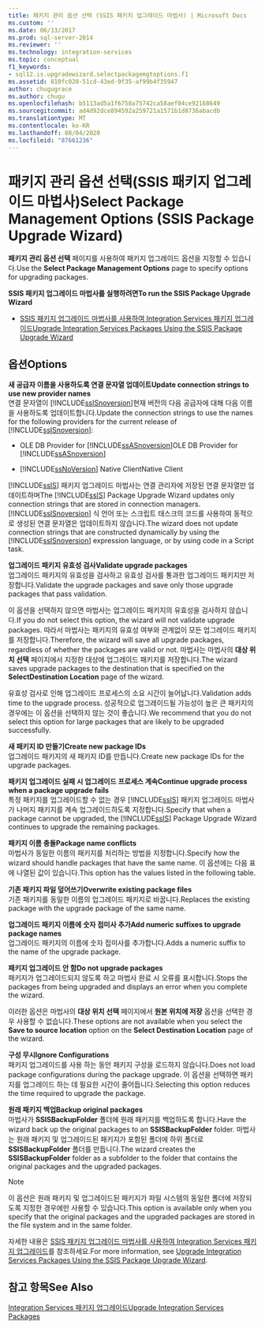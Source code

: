 ```yaml
---
title: 패키지 관리 옵션 선택 (SSIS 패키지 업그레이드 마법사) | Microsoft Docs
ms.custom: ''
ms.date: 06/13/2017
ms.prod: sql-server-2014
ms.reviewer: ''
ms.technology: integration-services
ms.topic: conceptual
f1_keywords:
- sql12.is.upgradewizard.selectpackagemgtoptions.f1
ms.assetid: 810fc020-51cd-43ed-9f35-af99b4f35947
author: chugugrace
ms.author: chugu
ms.openlocfilehash: b5113ad5a1f6758a75742ca58aef04ce92168649
ms.sourcegitcommit: ad4d92dce894592a259721a1571b1d8736abacdb
ms.translationtype: MT
ms.contentlocale: ko-KR
ms.lasthandoff: 08/04/2020
ms.locfileid: "87661236"
---
```

# <a name="select-package-management-options-ssis-package-upgrade-wizard"></a><span data-ttu-id="e652e-102">패키지 관리 옵션 선택(SSIS 패키지 업그레이드 마법사)</span><span class="sxs-lookup"><span data-stu-id="e652e-102">Select Package Management Options (SSIS Package Upgrade Wizard)</span></span>
  <span data-ttu-id="e652e-103">**패키지 관리 옵션 선택** 페이지를 사용하여 패키지 업그레이드 옵션을 지정할 수 있습니다.</span><span class="sxs-lookup"><span data-stu-id="e652e-103">Use the **Select Package Management Options** page to specify options for upgrading packages.</span></span>  
  
 <span data-ttu-id="e652e-104">**SSIS 패키지 업그레이드 마법사를 실행하려면**</span><span class="sxs-lookup"><span data-stu-id="e652e-104">**To run the SSIS Package Upgrade Wizard**</span></span>  
  
-   [<span data-ttu-id="e652e-105">SSIS 패키지 업그레이드 마법사를 사용하여 Integration Services 패키지 업그레이드</span><span class="sxs-lookup"><span data-stu-id="e652e-105">Upgrade Integration Services Packages Using the SSIS Package Upgrade Wizard</span></span>](install-windows/upgrade-integration-services-packages-using-the-ssis-package-upgrade-wizard.md)  
  
## <a name="options"></a><span data-ttu-id="e652e-106">옵션</span><span class="sxs-lookup"><span data-stu-id="e652e-106">Options</span></span>  
 <span data-ttu-id="e652e-107">**새 공급자 이름을 사용하도록 연결 문자열 업데이트**</span><span class="sxs-lookup"><span data-stu-id="e652e-107">**Update connection strings to use new provider names**</span></span>  
 <span data-ttu-id="e652e-108">연결 문자열이 [!INCLUDE[ssISnoversion](../includes/ssisnoversion-md.md)]현재 버전의 다음 공급자에 대해 다음 이름을 사용하도록 업데이트합니다.</span><span class="sxs-lookup"><span data-stu-id="e652e-108">Update the connection strings to use the names for the following providers for the current release of [!INCLUDE[ssISnoversion](../includes/ssisnoversion-md.md)]:</span></span>  
  
-   <span data-ttu-id="e652e-109">OLE DB Provider for [!INCLUDE[ssASnoversion](../includes/ssasnoversion-md.md)]</span><span class="sxs-lookup"><span data-stu-id="e652e-109">OLE DB Provider for [!INCLUDE[ssASnoversion](../includes/ssasnoversion-md.md)]</span></span>  
  
-   [!INCLUDE[ssNoVersion](../includes/ssnoversion-md.md)] <span data-ttu-id="e652e-110">Native Client</span><span class="sxs-lookup"><span data-stu-id="e652e-110">Native Client</span></span>  
  
 <span data-ttu-id="e652e-111">[!INCLUDE[ssIS](../includes/ssis-md.md)] 패키지 업그레이드 마법사는 연결 관리자에 저장된 연결 문자열만 업데이트하며</span><span class="sxs-lookup"><span data-stu-id="e652e-111">The [!INCLUDE[ssIS](../includes/ssis-md.md)] Package Upgrade Wizard updates only connection strings that are stored in connection managers.</span></span> <span data-ttu-id="e652e-112">[!INCLUDE[ssISnoversion](../includes/ssisnoversion-md.md)] 식 언어 또는 스크립트 태스크의 코드를 사용하여 동적으로 생성된 연결 문자열은 업데이트하지 않습니다.</span><span class="sxs-lookup"><span data-stu-id="e652e-112">The wizard does not update connection strings that are constructed dynamically by using the [!INCLUDE[ssISnoversion](../includes/ssisnoversion-md.md)] expression language, or by using code in a Script task.</span></span>  
  
 <span data-ttu-id="e652e-113">**업그레이드 패키지 유효성 검사**</span><span class="sxs-lookup"><span data-stu-id="e652e-113">**Validate upgrade packages**</span></span>  
 <span data-ttu-id="e652e-114">업그레이드 패키지의 유효성을 검사하고 유효성 검사를 통과한 업그레이드 패키지만 저장합니다.</span><span class="sxs-lookup"><span data-stu-id="e652e-114">Validate the upgrade packages and save only those upgrade packages that pass validation.</span></span>  
  
 <span data-ttu-id="e652e-115">이 옵션을 선택하지 않으면 마법사는 업그레이드 패키지의 유효성을 검사하지 않습니다.</span><span class="sxs-lookup"><span data-stu-id="e652e-115">If you do not select this option, the wizard will not validate upgrade packages.</span></span> <span data-ttu-id="e652e-116">따라서 마법사는 패키지의 유효성 여부와 관계없이 모든 업그레이드 패키지를 저장합니다.</span><span class="sxs-lookup"><span data-stu-id="e652e-116">Therefore, the wizard will save all upgrade packages, regardless of whether the packages are valid or not.</span></span> <span data-ttu-id="e652e-117">마법사는 마법사의 **대상 위치 선택** 페이지에서 지정한 대상에 업그레이드 패키지를 저장합니다.</span><span class="sxs-lookup"><span data-stu-id="e652e-117">The wizard saves upgrade packages to the destination that is specified on the **SelectDestination Location** page of the wizard.</span></span>  
  
 <span data-ttu-id="e652e-118">유효성 검사로 인해 업그레이드 프로세스의 소요 시간이 늘어납니다.</span><span class="sxs-lookup"><span data-stu-id="e652e-118">Validation adds time to the upgrade process.</span></span> <span data-ttu-id="e652e-119">성공적으로 업그레이드될 가능성이 높은 큰 패키지의 경우에는 이 옵션을 선택하지 않는 것이 좋습니다.</span><span class="sxs-lookup"><span data-stu-id="e652e-119">We recommend that you do not select this option for large packages that are likely to be upgraded successfully.</span></span>  
  
 <span data-ttu-id="e652e-120">**새 패키지 ID 만들기**</span><span class="sxs-lookup"><span data-stu-id="e652e-120">**Create new package IDs**</span></span>  
 <span data-ttu-id="e652e-121">업그레이드 패키지의 새 패키지 ID를 만듭니다.</span><span class="sxs-lookup"><span data-stu-id="e652e-121">Create new package IDs for the upgrade packages.</span></span>  
  
 <span data-ttu-id="e652e-122">**패키지 업그레이드 실패 시 업그레이드 프로세스 계속**</span><span class="sxs-lookup"><span data-stu-id="e652e-122">**Continue upgrade process when a package upgrade fails**</span></span>  
 <span data-ttu-id="e652e-123">특정 패키지를 업그레이드할 수 없는 경우 [!INCLUDE[ssIS](../includes/ssis-md.md)] 패키지 업그레이드 마법사가 나머지 패키지를 계속 업그레이드하도록 지정합니다.</span><span class="sxs-lookup"><span data-stu-id="e652e-123">Specify that when a package cannot be upgraded, the [!INCLUDE[ssIS](../includes/ssis-md.md)] Package Upgrade Wizard continues to upgrade the remaining packages.</span></span>  
  
 <span data-ttu-id="e652e-124">**패키지 이름 충돌**</span><span class="sxs-lookup"><span data-stu-id="e652e-124">**Package name conflicts**</span></span>  
 <span data-ttu-id="e652e-125">마법사가 동일한 이름의 패키지를 처리하는 방법을 지정합니다.</span><span class="sxs-lookup"><span data-stu-id="e652e-125">Specify how the wizard should handle packages that have the same name.</span></span> <span data-ttu-id="e652e-126">이 옵션에는 다음 표에 나열된 값이 있습니다.</span><span class="sxs-lookup"><span data-stu-id="e652e-126">This option has the values listed in the following table.</span></span>  
  
 <span data-ttu-id="e652e-127">**기존 패키지 파일 덮어쓰기**</span><span class="sxs-lookup"><span data-stu-id="e652e-127">**Overwrite existing package files**</span></span>  
 <span data-ttu-id="e652e-128">기존 패키지를 동일한 이름의 업그레이드 패키지로 바꿉니다.</span><span class="sxs-lookup"><span data-stu-id="e652e-128">Replaces the existing package with the upgrade package of the same name.</span></span>  
  
 <span data-ttu-id="e652e-129">**업그레이드 패키지 이름에 숫자 접미사 추가**</span><span class="sxs-lookup"><span data-stu-id="e652e-129">**Add numeric suffixes to upgrade package names**</span></span>  
 <span data-ttu-id="e652e-130">업그레이드 패키지의 이름에 숫자 접미사를 추가합니다.</span><span class="sxs-lookup"><span data-stu-id="e652e-130">Adds a numeric suffix to the name of the upgrade package.</span></span>  
  
 <span data-ttu-id="e652e-131">**패키지 업그레이드 안 함**</span><span class="sxs-lookup"><span data-stu-id="e652e-131">**Do not upgrade packages**</span></span>  
 <span data-ttu-id="e652e-132">패키지가 업그레이드되지 않도록 하고 마법사 완료 시 오류를 표시합니다.</span><span class="sxs-lookup"><span data-stu-id="e652e-132">Stops the packages from being upgraded and displays an error when you complete the wizard.</span></span>  
  
 <span data-ttu-id="e652e-133">이러한 옵션은 마법사의 **대상 위치 선택** 페이지에서 **원본 위치에 저장** 옵션을 선택한 경우 사용할 수 없습니다.</span><span class="sxs-lookup"><span data-stu-id="e652e-133">These options are not available when you select the **Save to source location** option on the **Select Destination Location** page of the wizard.</span></span>  
  
 <span data-ttu-id="e652e-134">**구성 무시**</span><span class="sxs-lookup"><span data-stu-id="e652e-134">**Ignore Configurations**</span></span>  
 <span data-ttu-id="e652e-135">패키지 업그레이드를 사용 하는 동안 패키지 구성을 로드하지 않습니다.</span><span class="sxs-lookup"><span data-stu-id="e652e-135">Does not load package configurations during the package upgrade.</span></span> <span data-ttu-id="e652e-136">이 옵션을 선택하면 패키지를 업그레이드 하는 데 필요한 시간이 줄어듭니다.</span><span class="sxs-lookup"><span data-stu-id="e652e-136">Selecting this option reduces the time required to upgrade the package.</span></span>  
  
 <span data-ttu-id="e652e-137">**원래 패키지 백업**</span><span class="sxs-lookup"><span data-stu-id="e652e-137">**Backup original packages**</span></span>  
 <span data-ttu-id="e652e-138">마법사가 **SSISBackupFolder** 폴더에 원래 패키지를 백업하도록 합니다.</span><span class="sxs-lookup"><span data-stu-id="e652e-138">Have the wizard back up the original packages to an **SSISBackupFolder** folder.</span></span> <span data-ttu-id="e652e-139">마법사는 원래 패키지 및 업그레이드된 패키지가 포함된 폴더에 하위 폴더로 **SSISBackupFolder** 폴더를 만듭니다.</span><span class="sxs-lookup"><span data-stu-id="e652e-139">The wizard creates the **SSISBackupFolder** folder as a subfolder to the folder that contains the original packages and the upgraded packages.</span></span>  
  
> [!NOTE]  
>  <span data-ttu-id="e652e-140">이 옵션은 원래 패키지 및 업그레이드된 패키지가 파일 시스템의 동일한 폴더에 저장되도록 지정한 경우에만 사용할 수 있습니다.</span><span class="sxs-lookup"><span data-stu-id="e652e-140">This option is available only when you specify that the original packages and the upgraded packages are stored in the file system and in the same folder.</span></span>  
  
 <span data-ttu-id="e652e-141">자세한 내용은 [SSIS 패키지 업그레이드 마법사를 사용하여 Integration Services 패키지 업그레이드](install-windows/upgrade-integration-services-packages-using-the-ssis-package-upgrade-wizard.md)를 참조하세요.</span><span class="sxs-lookup"><span data-stu-id="e652e-141">For more information, see [Upgrade Integration Services Packages Using the SSIS Package Upgrade Wizard](install-windows/upgrade-integration-services-packages-using-the-ssis-package-upgrade-wizard.md).</span></span>  
  
## <a name="see-also"></a><span data-ttu-id="e652e-142">참고 항목</span><span class="sxs-lookup"><span data-stu-id="e652e-142">See Also</span></span>  
 [<span data-ttu-id="e652e-143">Integration Services 패키지 업그레이드</span><span class="sxs-lookup"><span data-stu-id="e652e-143">Upgrade Integration Services Packages</span></span>](install-windows/upgrade-integration-services-packages.md)  
  
  
